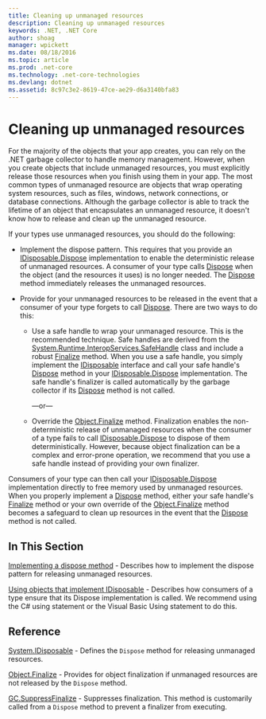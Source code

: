 ```yaml
---
title: Cleaning up unmanaged resources
description: Cleaning up unmanaged resources
keywords: .NET, .NET Core
author: shoag
manager: wpickett
ms.date: 08/18/2016
ms.topic: article
ms.prod: .net-core
ms.technology: .net-core-technologies
ms.devlang: dotnet
ms.assetid: 8c97c3e2-8619-47ce-ae29-d6a3140bfa83
---
```


# Cleaning up unmanaged resources

For the majority of the objects that your app creates, you can rely on the .NET garbage collector to handle memory management. However, when you create objects that include unmanaged resources, you must explicitly release those resources when you finish using them in your app. The most common types of unmanaged resource are objects that wrap operating system resources, such as files, windows, network connections, or database connections. Although the garbage collector is able to track the lifetime of an object that encapsulates an unmanaged resource, it doesn't know how to release and clean up the unmanaged resource. 

If your types use unmanaged resources, you should do the following: 

* Implement the dispose pattern. This requires that you provide an [IDisposable.Dispose](https://docs.microsoft.com/dotnet/core/api/System.IDisposable#System_IDisposable_Dispose) implementation to enable the deterministic release of unmanaged resources. A consumer of your type calls [Dispose](https://docs.microsoft.com/dotnet/core/api/System.IDisposable#System_IDisposable_Dispose) when the object (and the resources it uses) is no longer needed. The [Dispose](https://docs.microsoft.com/dotnet/core/api/System.IDisposable#System_IDisposable_Dispose) method immediately releases the unmanaged resources. 

* Provide for your unmanaged resources to be released in the event that a consumer of your type forgets to call [Dispose](https://docs.microsoft.com/dotnet/core/api/System.IDisposable#System_IDisposable_Dispose). There are two ways to do this: 

	* Use a safe handle to wrap your unmanaged resource. This is the recommended technique. Safe handles are derived from the [System.Runtime.InteropServices.SafeHandle](https://docs.microsoft.com/dotnet/core/api/System.Runtime.InteropServices.SafeHandle) class and include a robust [Finalize](https://docs.microsoft.com/dotnet/core/api/System.Object#System_Object_Finalize) method. When you use a safe handle, you simply implement the [IDisposable](https://docs.microsoft.com/dotnet/core/api/System.IDisposable) interface and call your safe handle's [Dispose](https://docs.microsoft.com/dotnet/core/api/System.IDisposable#System_IDisposable_Dispose) method in your [IDisposable.Dispose](https://docs.microsoft.com/dotnet/core/api/System.IDisposable#System_IDisposable_Dispose) implementation. The safe handle's finalizer is called automatically by the garbage collector if its [Dispose](https://docs.microsoft.com/dotnet/core/api/System.IDisposable#System_IDisposable_Dispose) method is not called. 

      —or—

	* Override the [Object.Finalize](https://docs.microsoft.com/dotnet/core/api/System.Object#System_Object_Finalize) method. Finalization enables the non-deterministic release of unmanaged resources when the consumer of a type fails to call [IDisposable.Dispose](https://docs.microsoft.com/dotnet/core/api/System.IDisposable#System_IDisposable_Dispose) to dispose of them deterministically. However, because object finalization can be a complex and error-prone operation, we recommend that you use a safe handle instead of providing your own finalizer. 

Consumers of your type can then call your [IDisposable.Dispose](https://docs.microsoft.com/dotnet/core/api/System.IDisposable#System_IDisposable_Dispose) implementation directly to free memory used by unmanaged resources. When you properly implement a [Dispose](https://docs.microsoft.com/dotnet/core/api/System.IDisposable#System_IDisposable_Dispose) method, either your safe handle's [Finalize](https://docs.microsoft.com/dotnet/core/api/System.Object#System_Object_Finalize) method or your own override of the [Object.Finalize](https://docs.microsoft.com/dotnet/core/api/System.Object#System_Object_Finalize) method becomes a safeguard to clean up resources in the event that the [Dispose](https://docs.microsoft.com/dotnet/core/api/System.IDisposable#System_IDisposable_Dispose) method is not called. 

## In This Section

[Implementing a dispose method](implementing-dispose.md) - Describes how to implement the dispose pattern for releasing unmanaged resources.

[Using objects that implement IDisposable](using-objects.md) - Describes how consumers of a type ensure that its Dispose implementation is called. We recommend using the C# using statement or the Visual Basic Using statement to do this.

## Reference

[System.IDisposable](https://docs.microsoft.com/dotnet/core/api/System.IDisposable) - Defines the `Dispose` method for releasing unmanaged resources.

[Object.Finalize](https://docs.microsoft.com/dotnet/core/api/System.Object#System_Object_Finalize) - Provides for object finalization if unmanaged resources are not released by the `Dispose` method. 

[GC.SuppressFinalize](https://docs.microsoft.com/dotnet/core/api/System.GC#System_GC_SuppressFinalize_System_Object_) - Suppresses finalization. This method is customarily called from a `Dispose` method to prevent a finalizer from executing. 
